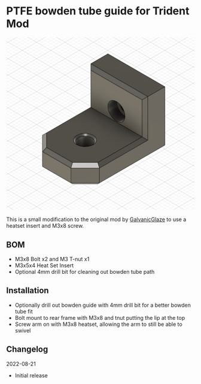 # PTFE bowden tube guide for Trident Mod

![Image of bowden guide](Images/Trident-Bowden-Guide.png)

This is a small modification to the original mod by [GalvanicGlaze](https://github.com/GalvanicGlaze/Voron_Mods/tree/main/Trident%20Bowden%20tube%20PTFE%20guide) to use a heatset insert and M3x8 screw.

## BOM
- M3x8 Bolt x2 and M3 T-nut x1
- M3x5x4 Heat Set Insert
- Optional 4mm drill bit for cleaning out bowden tube path

## Installation
- Optionally drill out bowden guide with 4mm drill bit for a better bowden tube fit
- Bolt mount to rear frame with M3x8 and tnut putting the lip at the top
- Screw arm on with M3x8 heatset, allowing the arm to still be able to swivel

## Changelog
2022-08-21
- Initial release
